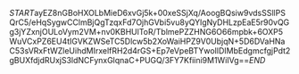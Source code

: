 $START$ayEZ8nGBoHXOLbMieD6xvGj5k+00xeSSjXq/AoogBQsiw9vdsSSllPSQrC5/eHqSygwCClmBjQgTzqxFd7OjhGVbi5vu8yQYlgNyDHLzpEaE5r90vQGg3jYZxnjOULoVym2VM+nv0KBHUlToR/TblmePZZHNG6O66mpbk+6OXP5WuVCxPZ6EU4tIGVKZWSeTC5Dlcw5b2XoWaiHPZ9V0UbjqN+5D6DVaHNaC53sVRxFtWZleUihdMIrxelfRH2d4rGS+Ep7eVpeBTYwoIlDIMbEdgmcfgjPdt2gBUXfdjdRUxjS3ldNCFynxGlqnaC+PUGQ/3FY7Kfiini9M1WiIVg==$END$